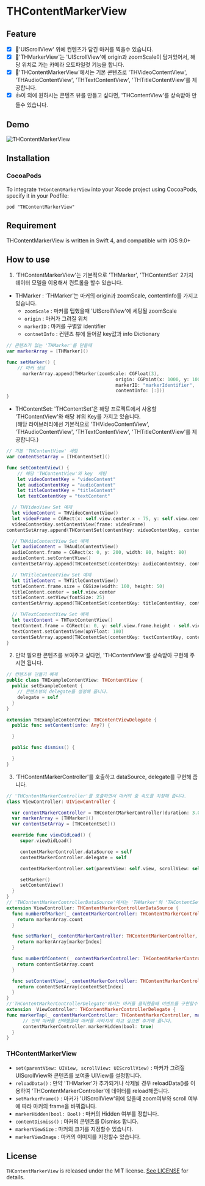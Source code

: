 # THContentMarkerView

## Feature
- [x] 📄'UIScrollView' 위에 컨텐츠가 담긴 마커를 찍을수 있습니다.
- [x] 🛫'THMarkerView'는 'UIScrollView'에 origin과  zoomScale이 담겨있어서, 해당 위치로 가는 카메라 오토파일럿 기능을 합니다.
- [x] 🎥'THContentMarkerView'에서는 기본 콘텐츠로 'THVideoContentView', 'THAudioContentView', 'THTextContentView', 'THTitleContentView'를 제공합니다.
- [x] 👍이 외에 원하시는 콘텐츠 뷰를 만들고 싶다면, 'THContentView'를 상속받아 만들수 있습니다.

## Demo
![THContentMarkerView](Image/THContentMarkerView.gif)

## Installation

### CocoaPods

To integrate ```THContentMarkerView``` into your Xcode project using CocoaPods, specify it in your Podfile:

```
pod "THContentMarkerView"
```

## Requirement

THContentMarkerView is written in Swift 4, and compatible with iOS 9.0+

## How to use

1. 'THContentMarkerView'는 기본적으로 'THMarker', 'THContentSet' 2가지 데이터 모델을 이용해서 컨트롤을 할수 있습니다.

  - THMarker : 'THMarker'는 마커의 origin과 zoomScale, contentInfo를 가지고 있습니다.
    - ```zoomScale``` : 마커를 탭했을때 'UIScrollView'에 세팅될 zoomScale
    - ```origin``` : 마커가 그려질 위치
    - ```markerID``` : 마커를 구별알 identifier
    - ```contnetInfo``` : 컨텐츠 뷰에 들어갈 key값과 info Dictionary

  ```Swift
  // 콘텐츠가 없는 'THMarker'를 만들때
  var markerArray = [THMarker]()

  func setMarker() {
      // 마커 생성
        markerArray.append(THMarker(zoomScale: CGFloat(3),
                                          origin: CGPoint(x: 1000, y: 1000),
                                          markerID: "markerIdentifier",
                                          contentInfo: [:]))
  }
  ```

  - THContentSet: 'THContentSet'은 해당 프로젝트에서 사용할 'THContentView'와 해당 뷰의 Key를 가지고 있습니다. <br>
  (해당 라이브러리에선 기본적으로  'THVideoContentView', 'THAudioContentView', 'THTextContentView', 'THTitleContentView'를 제공합니다.)

  ```Swift
  // 기본 'THContentView' 세팅
  var contentSetArray = [THContentSet]()

  func setContentView() {
      // 해당 'THContentView'의 key  세팅
      let videoContentKey = "videoContent"
      let audioContentKey = "audioContent"
      let titleContentKey = "titleContent"
      let textContentKey = "textContent"

    // THVideoView Set 예제
    let videoContent = THVideoContentView()
    let videoFrame = CGRect(x: self.view.center.x - 75, y: self.view.center.y + 80, width: 150, height: 100)
    videoContnetKey.setContentView(frame: videoFrame)
  contentSetArray.append(THContentSet(contentKey: videoContentKey, contentView: videoContent))

    // THAdioContentView Set 예제
    let audioContent = THAudioContentView()
    audioContent.frame = CGRect(x: 0, y: 200, width: 80, height: 80)
    audioContent.setContentView()
    contentSetArray.append(THContentSet(contentKey: audioContentKey, contentView: audioContent))

    // THTitleContentView Set 예제
    let titleContent = THTitleContentView()
    titleContent.frame.size = CGSize(width: 100, height: 50)
    titleContent.center = self.view.center
    titleContent.setView(fontSize: 25)
    contentSetArray.append(THContentSet(contentKey: titleContentKey, contentView: titleContent))

    // THTextContentView Set 예제
    let textContent = THTextContentView()
    textContent.frame = CGRect(x: 0, y: self.view.frame.height - self.view.frame.height*(1/5),  width: self.view.frame.width, height: self.view.frame.height*(1/5))
    textContent.setContentView(upYFloat: 180)
    contentSetArray.append(THContentSet(contentKey: textContentKey, contentView: textContent))
  }
  ```
2. 만약 필요한 콘텐츠를 보여주고 싶다면, 'THContentView'를 상속받아 구현해 주시면 됩니다.
  ```Swift
  // 컨텐츠뷰 만들기 예제
  public class THExampleContentView: THContentView {
    public setExampleContent {
      // 콘텐츠뷰의 delegate를 설정해 줍니다.
      delegate = self
    }
  }

  extension THExampleContentView: THContentViewDelegate {
    public func setContent(info: Any?) {

    }

    public func dismiss() {

    }
  }
  ```
3. 'THContentMarkerController'를 호출하고 dataSource, delegate를 구현해 줍니다.
  ```swift
  // 'THContentMarkerController'를 호출하면서 마커의 줌 속도를 지정해 줍니다.
  class ViewController: UIViewController {

    var contentMarkerController = THContentMarkerController(duration: 3.0, delay: 0.0, initialSpringVelocity: 0.66)
    var markerArray = [THMarker]()
    var contentSetArray = [THContentSet]()

    override func viewDidLoad() {
       super.viewDidLoad()

       contentMarkerController.dataSource = self
       contentMarkerController.delegate = self

       contentMarkerController.set(parentView: self.view, scrollView: self.scrollView)

       setMarker()
       setContentView()
    }
 }
 // 'THContentMarkerControllerDataSource'에서는 'THMarker'와 'THContentSet'을 반환해 줍니다.
 extension ViewController: THContentMarkerControllerDataSource {
    func numberOfMarker(_ contentMarkerController: THContentMarkerController) -> Int {
      return markerArray.count
    }

    func setMarker(_ contentMarkerController: THContentMarkerController, markerIndex: Int) -> THMarker {
      return markerArray[markerIndex]
    }

    func numberOfContent(_ contentMarkerController: THContentMarkerController) -> Int {
      return contentSetArray.count
    }

    func setContentView(_ contentMarkerController: THContentMarkerController, contentSetIndex: Int) -> THContentSet {
      return contentSetArray[contentSetIndex]
    }
}
//'THContentMarkerControllerDelegate'에서는 마커를 클릭했을때 이벤트를 구현할수 있습니다.
extension  ViewController: THContentMarkerControllerDelegate {
  func markerTap(_ contentMarkerController: THContentMarkerController, markerView: THMarkerView) {
        // 만약 마커를 선택했을때 마커를 사라지게 하고 싶으면 추가해 줍니다.
        contentMarkerController.markerHidden(bool: true)
    }
}
```

### THContentMarkerView

- ```set(parentView: UIView, scrollView: UIScrollView)``` : 마커가 그려질 UIScrollView와 콘텐츠를 보여줄 UIView를 설정합니다.
- ```reloadData()``` : 만약 'THMarker'가 추가되거나 삭제될 경우 reloadData()를 이용하여 'THContentMarkerController'에 데이터를 reload해줍니다.
- ```setMarkerFrame()``` : 마커가 'UIScrollView'위에 있을때 zoom여부와 scroll 여부에 따라 마커의 frame을 바꿔줍니다.
- ```markerHidden(bool: Bool)``` : 마커의 Hidden 여부를 정합니다.
- ```contentDismiss()``` : 마커의 콘텐츠를 Dismiss 합니다.
- ```markerViewSize``` : 마커의 크기를 지정할수 있습니다.
- ```markerViewImage``` : 마커의 이미지를 지정할수 있습니다.

## License

`THContentMarkerView` is released under the MIT license. [See LICENSE](https://github.com/TileImageTeamiOS/THContentMarkerView/blob/master/LICENSE) for details.
